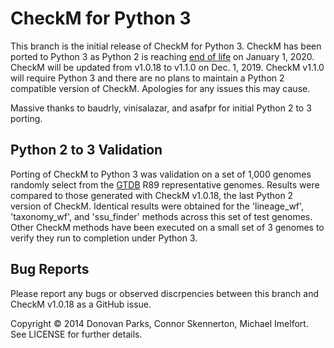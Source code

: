 # CheckM for Python 3

This branch is the initial release of CheckM for Python 3. CheckM has been ported to Python 3 as Python 2 is reaching [end of life](https://pythonclock.org/) on January 1, 2020. CheckM will be updated from v1.0.18 to v1.1.0 on Dec. 1, 2019. CheckM v1.1.0 will require Python 3 and there are no plans to maintain a Python 2 compatible version of CheckM. Apologies for any issues this may cause.

Massive thanks to baudrly, vinisalazar, and asafpr for initial Python 2 to 3 porting.


## Python 2 to 3 Validation

Porting of CheckM to Python 3 was validation on a set of 1,000 genomes randomly select from the [GTDB](https://gtdb.ecogenomic.org/) R89 representative genomes. Results were compared to those generated with CheckM v1.0.18, the last Python 2 version of CheckM. Identical results were obtained for the 'lineage_wf', 'taxonomy_wf', and 'ssu_finder' methods across this set of test genomes. Other CheckM methods have been executed on a small set of 3 genomes to verify they run to completion under Python 3. 

## Bug Reports

Please report any bugs or observed discrpencies between this branch and CheckM v1.0.18 as a GitHub issue. 

Copyright © 2014 Donovan Parks, Connor Skennerton, Michael Imelfort. See LICENSE for further details.
